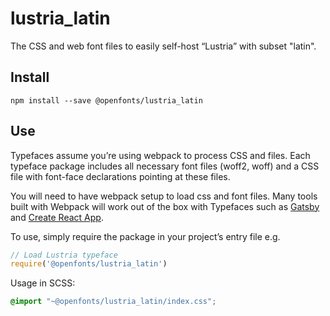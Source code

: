 
# lustria_latin

The CSS and web font files to easily self-host “Lustria” with subset "latin".

## Install

`npm install --save @openfonts/lustria_latin`

## Use

Typefaces assume you’re using webpack to process CSS and files. Each typeface
package includes all necessary font files (woff2, woff) and a CSS file with
font-face declarations pointing at these files.

You will need to have webpack setup to load css and font files. Many tools built
with Webpack will work out of the box with Typefaces such as [Gatsby](https://github.com/gatsbyjs/gatsby)
and [Create React App](https://github.com/facebookincubator/create-react-app).

To use, simply require the package in your project’s entry file e.g.

```javascript
// Load Lustria typeface
require('@openfonts/lustria_latin')
```

Usage in SCSS:
```scss
@import "~@openfonts/lustria_latin/index.css";
```
